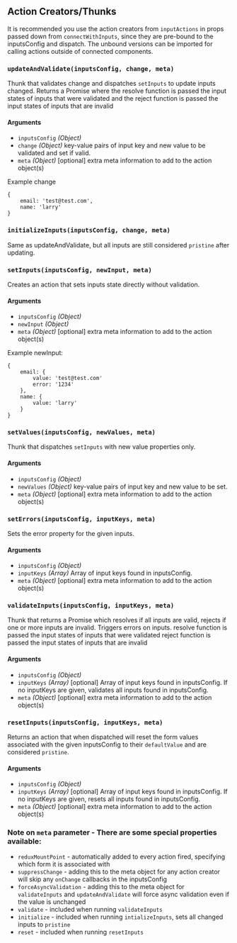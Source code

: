 ## Action Creators/Thunks

It is recommended you use the action creators from `inputActions` in props passed down from `connectWithInputs`, since 
they are pre-bound to the inputsConfig and dispatch. The unbound versions can be imported for calling 
actions outside of connected components. 

### `updateAndValidate(inputsConfig, change, meta)`

Thunk that validates change and dispatches `setInputs` to update inputs changed. Returns a Promise where the 
resolve function is passed the input states of inputs that were validated and the 
reject function is passed the input states of inputs that are invalid

#### Arguments
- `inputsConfig` *(Object)*
- `change` *(Object)* key-value pairs of input key and new value to be validated and set if valid.
- `meta` *(Object)* [optional] extra meta information to add to the action object(s)

Example change

    {
        email: 'test@test.com',
        name: 'larry'
    }
    
### `initializeInputs(inputsConfig, change, meta)`

Same as updateAndValidate, but all inputs are still considered `pristine` after updating.

### `setInputs(inputsConfig, newInput, meta)`

Creates an action that sets inputs state directly without validation.

#### Arguments
- `inputsConfig` *(Object)*
- `newInput` *(Object)*
- `meta` *(Object)* [optional] extra meta information to add to the action object(s)

Example newInput:

    {
        email: {
            value: 'test@test.com'
            error: '1234'
        },
        name: {
            value: 'larry'
        }
    }

### `setValues(inputsConfig, newValues, meta)`

Thunk that dispatches `setInputs` with new value properties only.

#### Arguments
- `inputsConfig` *(Object)*
- `newValues` *(Object)* key-value pairs of input key and new value to be set.
- `meta` *(Object)* [optional] extra meta information to add to the action object(s)

### `setErrors(inputsConfig, inputKeys, meta)`

Sets the error property for the given inputs.

#### Arguments
- `inputsConfig` *(Object)*
- `inputKeys` *(Array)* Array of input keys found in inputsConfig.
- `meta` *(Object)* [optional] extra meta information to add to the action object(s)

### `validateInputs(inputsConfig, inputKeys, meta)`

Thunk that returns a Promise which resolves if all inputs are valid, rejects if one or more inputs are invalid.
Triggers errors on inputs.
resolve function is passed the input states of inputs that were validated
reject function is passed the input states of inputs that are invalid

#### Arguments
- `inputsConfig` *(Object)*
- `inputKeys` *(Array)* [optional] Array of input keys found in inputsConfig. If no inputKeys are given, validates all inputs found in inputsConfig.
- `meta` *(Object)* [optional] extra meta information to add to the action object(s)

### `resetInputs(inputsConfig, inputKeys, meta)`

Returns an action that when dispatched will reset the form values associated with the given inputsConfig to their `defaultValue` and are considered `pristine`.

#### Arguments
- `inputsConfig` *(Object)*
- `inputKeys` *(Array)* [optional] Array of input keys found in inputsConfig. If no inputKeys are given, resets all inputs found in inputsConfig.
- `meta` *(Object)* [optional] extra meta information to add to the action object(s)

### Note on `meta` parameter - There are some special properties available:
 - `reduxMountPoint` - automatically added to every action fired, specifying which form it is associated with 
 - `suppressChange` - adding this to the meta object for any action creator will skip any `onChange` callbacks in the inputsConfig
 - `forceAsyncValidation` - adding this to the meta object for `validateInputs` and `updateAndValidate` will force async validation even if the value is unchanged
 - `validate` - included when running `validateInputs`
 - `initialize` - included when running `intializeInputs`, sets all changed inputs to `pristine`
 - `reset` - included when running `resetInputs`
